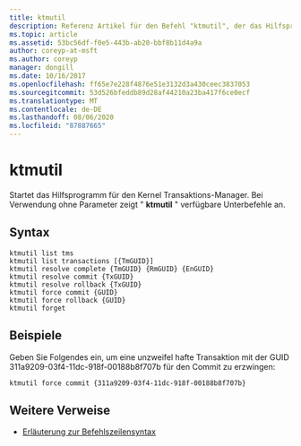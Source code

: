 ```yaml
---
title: ktmutil
description: Referenz Artikel für den Befehl "ktmutil", der das Hilfsprogramm "Kernel Transaction Manager" startet.
ms.topic: article
ms.assetid: 53bc56df-f0e5-443b-ab20-bbf8b11d4a9a
author: coreyp-at-msft
ms.author: coreyp
manager: dongill
ms.date: 10/16/2017
ms.openlocfilehash: ff65e7e228f4876e51e3132d3a430ceec3837053
ms.sourcegitcommit: 53d526bfeddb89d28af44210a23ba417f6ce0ecf
ms.translationtype: MT
ms.contentlocale: de-DE
ms.lasthandoff: 08/06/2020
ms.locfileid: "87887665"
---
```

# <a name="ktmutil"></a>ktmutil

Startet das Hilfsprogramm für den Kernel Transaktions-Manager. Bei Verwendung ohne Parameter zeigt " **ktmutil** " verfügbare Unterbefehle an.

## <a name="syntax"></a>Syntax

```
ktmutil list tms
ktmutil list transactions [{TmGUID}]
ktmutil resolve complete {TmGUID} {RmGUID} {EnGUID}
ktmutil resolve commit {TxGUID}
ktmutil resolve rollback {TxGUID}
ktmutil force commit {GUID}
ktmutil force rollback {GUID}
ktmutil forget
```

## <a name="examples"></a>Beispiele


Geben Sie Folgendes ein, um eine unzweifel hafte Transaktion mit der GUID 311a9209-03f4-11dc-918f-00188b8f707b für den Commit zu erzwingen:

```
ktmutil force commit {311a9209-03f4-11dc-918f-00188b8f707b}
```

## <a name="additional-references"></a>Weitere Verweise

- [Erläuterung zur Befehlszeilensyntax](command-line-syntax-key.md)